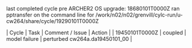 last completed cycle pre ARCHER2 OS upgrade: 18680101T0000Z
ran pptransfer on the command line for /work/n02/n02/grenvill/cylc-run/u-cw264/share/cycle/19290101T0000Z

| Cycle | Task | Comment / Issue | Action |
|  19450101T0000Z  | coupled | model failure           | perturbed cw264a.da19450101_00 |
